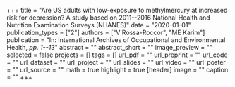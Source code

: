 +++
title = "Are US adults with low-exposure to methylmercury at increased risk for depression? A study based on 2011--2016 National Health and Nutrition Examination Surveys (NHANES)"
date = "2020-01-01"
publication_types = ["2"]
authors = ["V Rossa-Roccor", "ME Karim"]
publication = "In: International Archives of Occupational and Environmental Health, _pp. 1--13_"
abstract = ""
abstract_short = ""
image_preview = ""
selected = false
projects = []
tags = []
url_pdf = ""
url_preprint = ""
url_code = ""
url_dataset = ""
url_project = ""
url_slides = ""
url_video = ""
url_poster = ""
url_source = ""
math = true
highlight = true
[header]
image = ""
caption = ""
+++
